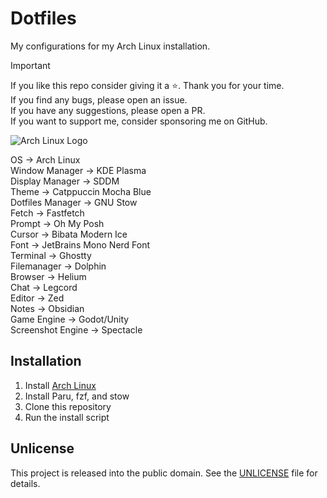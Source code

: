 # Dotfiles

My configurations for my Arch Linux installation.

> [!IMPORTANT]
> If you like this repo consider giving it a ⭐. Thank you for your time. \
> If you find any bugs, please open an issue. \
> If you have any suggestions, please open a PR. \
> If you want to support me, consider sponsoring me on GitHub.

![Arch Linux Logo](https://upload.wikimedia.org/wikipedia/commons/f/f9/Archlinux-logo-standard-version.svg)

OS -> Arch Linux \
Window Manager -> KDE Plasma \
Display Manager -> SDDM \
Theme -> Catppuccin Mocha Blue \
Dotfiles Manager -> GNU Stow \
Fetch -> Fastfetch \
Prompt -> Oh My Posh \
Cursor -> Bibata Modern Ice \
Font -> JetBrains Mono Nerd Font \
Terminal -> Ghostty \
Filemanager -> Dolphin \
Browser -> Helium \
Chat -> Legcord \
Editor -> Zed \
Notes -> Obsidian \
Game Engine -> Godot/Unity \
Screenshot Engine -> Spectacle

## Installation

1. Install [Arch Linux](https://archlinux.org)
2. Install Paru, fzf, and stow
3. Clone this repository
4. Run the install script

## Unlicense

This project is released into the public domain. See the [UNLICENSE](UNLICENSE) file for details.


